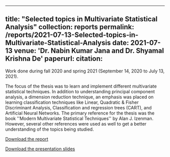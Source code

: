 -----
title: "Selected topics in Multivariate Statistical Analysis"
collection: reports
permalink: /reports/2021-07-13-Selected-topics-in-Multivariate-Statistical-Analysis
date: 2021-07-13
venue: 'Dr. Nabin Kumar Jana and Dr. Shyamal Krishna De'
paperurl: 
citation: 
---
Work done during fall 2020 and spring 2021 (September 14, 2020 to July 13, 2021).

The focus of the thesis was to learn and implement different multivariate statistical techniques. In addition to understanding principal component analysis, a dimension reduction technique, an emphasis was placed on learning classification techniques like Linear, Quadratic \& Fisher Discriminant Analysis, Classification and regression trees (CART), and Artificial Neural Networks. The primary reference for the thesis was the book ''Modern Multivariate Statistical Techniques'' by Alan J. Izenman. However, several other references were used as well to get a better understanding of the topics being studied.

[Download the report](https://t-padma.github.io/files/padma_MS-thesis.pdf)

[Download the presentation slides](https://t-padma.github.io/files/MS-thesis-presentation-slides.pdf)

